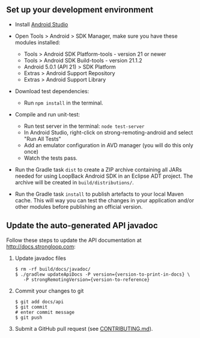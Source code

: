 ## Set up your development environment

 * Install [Android Studio](http://developer.android.com/sdk/installing/studio.html)
 * Open Tools &gt; Android &gt; SDK Manager, make sure you have these modules
   installed:
   * Tools &gt; Android SDK Platform-tools - version 21 or newer
   * Tools &gt; Android SDK Build-tools - version 21.1.2
   * Android 5.0.1 (API 21) &gt; SDK Platform
   * Extras &gt; Android Support Repository
   * Extras &gt; Android Support Library

 * Download test dependencies:
   * Run `npm install` in the terminal.

 * Compile and run unit-test:
   * Run test server in the terminal: `node test-server`
   * In Android Studio, right-click on strong-remoting-android and
     select "Run All Tests"
   * Add an emulator configuration in AVD manager (you will do this only once)
   * Watch the tests pass.

 * Run the Gradle task `dist` to create a ZIP archive containing all JARs
   needed for using LoopBack Android SDK in an Eclipse ADT project. The archive
   will be created in `build/distributions/`.

 * Run the Gradle task `install` to publish artefacts to your
   local Maven cache. This will way you can test the changes in your
   application and/or other modules before publishing an official version.

## Update the auto-generated API javadoc

Follow these steps to update the API documentation at http://docs.strongloop.com:

 1. Update javadoc files

        $ rm -rf build/docs/javadoc/
        $ ./gradlew updateApiDocs -P version={version-to-print-in-docs} \
           -P strongRemotingVersion={version-to-reference}

 1. Commit your changes to git

        $ git add docs/api
        $ git commit
        # enter commit message
        $ git push

 1. Submit a GitHub pull request (see [CONTRIBUTING.md](CONTRIBUTING.md)).
